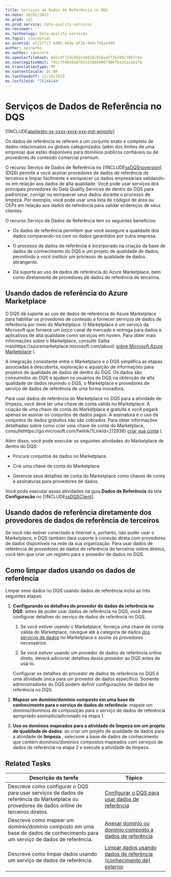 ```yaml
---
title: Serviços de Dados de Referência no DQS
ms.date: 10/01/2012
ms.prod: sql
ms.prod_service: data-quality-services
ms.reviewer: ''
ms.technology: data-quality-services
ms.topic: conceptual
ms.assetid: ef217717-6d05-443e-af26-44dc745a349d
author: swinarko
ms.author: sawinark
ms.openlocfilehash: 6d3c4f15dcb62e36918c81baa5f2bd40c38b7c6a
ms.sourcegitcommit: 792c7548e9a07b5cd166e0007d06f64241a161f8
ms.translationtype: MT
ms.contentlocale: pt-BR
ms.lasthandoff: 12/19/2019
ms.locfileid: "75244144"
---
```

# <a name="reference-data-services-in-dqs"></a>Serviços de Dados de Referência no DQS

[!INCLUDE[appliesto-ss-xxxx-xxxx-xxx-md-winonly](../includes/appliesto-ss-xxxx-xxxx-xxx-md-winonly.md)]

  Os dados de referência se referem a um conjunto exato e completo de dados relacionados ou globais categorizados (além dos limites de uma empresa) que estão disponíveis para domínios públicos confiáveis ou de provedores de conteúdo comercial premium.  
  
 O recurso Serviço de Dados de Referência no [!INCLUDE[ssDQSnoversion](../includes/ssdqsnoversion-md.md)] (DQS) permite a você assinar provedores de dados de referência de terceiros e limpar facilmente e enriquecer os dados empresariais validando-os em relação aos dados de alta qualidade. Você pode usar serviços dos principais provedores do Data Quality Services de dentro do DQS para padronizar, corrigir ou enriquecer seus dados durante o processo de limpeza. Por exemplo, você pode usar uma lista de códigos de área ou CEPs em relação aos dados de referência para validar endereços de seus clientes.  
  
 O recurso Serviço de Dados de Referência tem os seguintes benefícios:  
  
-   Os dados de referência permitem que você assegure a qualidade dos dados comparando-os com os dados garantidos por outra empresa.  
  
-   O processo de dados de referência é incorporado na criação da base de dados de conhecimento do DQS e um projeto de qualidade de dados, permitindo a você instituir um processo de qualidade de dados abrangente.  
  
-   Dá suporte ao uso de dados de referência do Azure Marketplace, bem como diretamente de provedores de dados de referência de terceiros.  
  
##  <a name="Marketplace"></a>Usando dados de referência do Azure Marketplace  
 O DQS dá suporte ao uso de dados de referência do Azure Marketplace para habilitar os provedores de conteúdo a fornecer serviços de dados de referência por meio do Marketplace. O Marketplace é um serviço da Microsoft que fornece um único canal de mercado e entrega para dados e aplicativos de alta qualidade como serviços em nuvem. Para obter mais informações sobre o Marketplace, consulte Saiba maishttps://azuremarketplace.microsoft.com/about) [sobre Microsoft Azure Marketplace](https://azuremarketplace.microsoft.com/about) (.
  
 A integração consistente entre o Marketplace e o DQS simplifica as etapas associadas à descoberta, exploração e aquisição de informações para projetos de qualidade de dados de dentro do DQS. Os dados são consumidos do DQS e ajudam os usuários do DQS na obtenção de alta qualidade de dados reunindo o DQS, o Marketplace e provedores de serviço de dados de referência de uma forma inovadora.  
  
 Para usar dados de referência do Marketplace no DQS para a atividade de limpeza, você deve ter uma chave de conta válida no Marketplace. A criação de uma chave de conta do Marketplace é gratuita e você pagará apenas se assinar os conjuntos de dados pagos. A assinatura e o uso de conjuntos de dados gratuitos não são cobrados. Para obter informações detalhadas sobre como criar uma chave de conta do Marketplace, consultehttps://go.microsoft.com/fwlink/?LinkId=212936) [criar sua conta](https://go.microsoft.com/fwlink/?LinkId=212936) (.  
  
 Além disso, você pode executar as seguintes atividades do Marketplace de dentro do DQS:  
  
-   Procure conjuntos de dados no Marketplace.  
  
-   Crie uma chave de conta do Marketplace.  
  
-   Gerencie seus detalhes de conta do Marketplace como chaves de conta e assinaturas para provedores de dados.  
  
 Você pode executar essas atividades na guia **Dados de Referência** da tela **Configuração** no [!INCLUDE[ssDQSClient](../includes/ssdqsclient-md.md)].  
  
##  <a name="Direct"></a>Usando dados de referência diretamente dos provedores de dados de referência de terceiros  
 Se você não estiver conectado à Internet e, portanto, não puder usar o Marketplace, o DQS também dará suporte à conexão direta com provedores de dados disponíveis na rede da sua organização. Para usar dados de referência de provedores de dados de referência de terceiros online diretos, você tem que criar um registro para o provedor de dados no DQS.  
  
##  <a name="HowToCleanse"></a>Como limpar dados usando os dados de referência  
 Limpar seus dados no DQS usando dados de referência inclui as três seguintes etapas:  
  
1.  **Configurando os detalhes do provedor de dados de referência no DQS**: antes de poder usar dados de referência no DQS, você deve configurar detalhes do serviço de dados de referência no DQS.  
  
    1.  Se você estiver usando o Marketplace, forneça uma chave de conta válida do Marketplace, navegue até a categoria de dados [dos serviços de dados](https://azuremarketplace.microsoft.com/marketplace/apps/category/azure-active-directory-apps?page=1&subcategories=data-services) no Marketplace e assine os provedores necessários.  
  
    2.  Se você estiver usando um provedor de dados de referência online direto, deverá adicionar detalhes desse provedor ao DQS antes de usá-lo.  
  
     Configurar os detalhes do provedor de dados de referência no DQS é uma atividade única para um provedor de dados específico. Somente administradores do DQS podem definir configurações de dados de referência no DQS.  
  
2.  **Mapear um domínio/domínio composto em uma base de conhecimento para o serviço de dados de referência**: mapeie um domínio/domínios de composição para o serviço de dados de referência apropriado assinado/adicionado na etapa 1.  
  
3.  **Use os domínios mapeados para a atividade de limpeza em um projeto de qualidade de dados**: ao criar um projeto de qualidade de dados para a atividade de **limpeza** , selecione a base de dados de conhecimento que contém domínios/domínios compostos mapeados com serviços de dados de referência na etapa 2 e execute a atividade de limpeza.  
  
## <a name="related-tasks"></a>Related Tasks  
  
|Descrição da tarefa|Tópico|  
|----------------------|-----------|  
|Descreve como configurar o DQS para usar serviços de dados de referência do Marketplace ou provedores de dados online de terceiros diretos.|[Configurar o DQS para usar dados de referência](../data-quality-services/configure-dqs-to-use-reference-data.md)|  
|Descreve como mapear um domínio/domínio composto em uma base de dados de conhecimento para um serviço de dados de referência.|[Anexar domínio ou domínio composto a dados de referência](../data-quality-services/attach-domain-or-composite-domain-to-reference-data.md)|  
|Descreve como limpar dados usando um serviço de dados de referência.|[Limpar dados usando dados de referência &#40;conhecimento de&#41; externo](../data-quality-services/cleanse-data-using-reference-data-external-knowledge.md)|  
  
  
